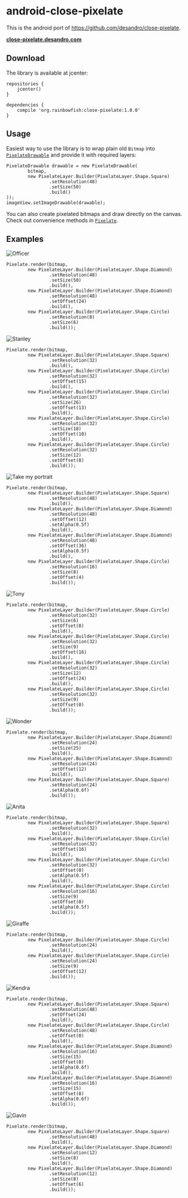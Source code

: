 # android-close-pixelate

This is the android port of https://github.com/desandro/close-pixelate.

[**close-pixelate.desandro.com**](http://close-pixelate.desandro.com)

## Download

The library is available at jcenter:

```
repositories {
    jcenter()
}

dependencies {
    compile 'org.rainbowfish:close-pixelate:1.0.0'
}
```

## Usage

Easiest way to use the library is to wrap plain old `Bitmap` into
[`PixelateDrawable`](close-pixelate/src/main/java/org/rainbowfish/closepixelate/PixelateDrawable.java)
and provide it with required layers:

```
PixelateDrawable drawable = new PixelateDrawable(
        bitmap,
        new PixelateLayer.Builder(PixelateLayer.Shape.Square)
                .setResolution(48)
                .setSize(50)
                .build()
));
imageView.setImageDrawable(drawable);
```

You can also create pixelated bitmaps and draw directly on the canvas.
Check out convenience methods in
[`Pixelate`](close-pixelate/src/main/java/org/rainbowfish/closepixelate/Pixelate.java).

## Examples

![Officer](screenshots/officer.jpg?raw=true)

```
Pixelate.render(bitmap,
        new PixelateLayer.Builder(PixelateLayer.Shape.Diamond)
                .setResolution(48)
                .setSize(50)
                .build(),
        new PixelateLayer.Builder(PixelateLayer.Shape.Diamond)
                .setResolution(48)
                .setOffset(24)
                .build(),
        new PixelateLayer.Builder(PixelateLayer.Shape.Circle)
                .setResolution(8)
                .setSize(6)
                .build());
```

![Stanley](screenshots/stanley.jpg?raw=true)

```
Pixelate.render(bitmap,
        new PixelateLayer.Builder(PixelateLayer.Shape.Square)
                .setResolution(32)
                .build(),
        new PixelateLayer.Builder(PixelateLayer.Shape.Circle)
                .setResolution(32)
                .setOffset(15)
                .build(),
        new PixelateLayer.Builder(PixelateLayer.Shape.Circle)
                .setResolution(32)
                .setSize(26)
                .setOffset(13)
                .build(),
        new PixelateLayer.Builder(PixelateLayer.Shape.Circle)
                .setResolution(32)
                .setSize(18)
                .setOffset(10)
                .build(),
        new PixelateLayer.Builder(PixelateLayer.Shape.Circle)
                .setResolution(32)
                .setSize(12)
                .setOffset(8)
                .build());
```

![Take my portrait](screenshots/take-my-portrait.jpg?raw=true)

```
Pixelate.render(bitmap,
        new PixelateLayer.Builder(PixelateLayer.Shape.Square)
                .setResolution(48)
                .build(),
        new PixelateLayer.Builder(PixelateLayer.Shape.Diamond)
                .setResolution(48)
                .setOffset(12)
                .setAlpha(0.5f)
                .build(),
        new PixelateLayer.Builder(PixelateLayer.Shape.Diamond)
                .setResolution(48)
                .setOffset(36)
                .setAlpha(0.5f)
                .build(),
        new PixelateLayer.Builder(PixelateLayer.Shape.Circle)
                .setResolution(16)
                .setSize(8)
                .setOffset(4)
                .build());
```

![Tony](screenshots/tony.jpg?raw=true)

```
Pixelate.render(bitmap,
        new PixelateLayer.Builder(PixelateLayer.Shape.Circle)
                .setResolution(32)
                .setSize(6)
                .setOffset(8)
                .build(),
        new PixelateLayer.Builder(PixelateLayer.Shape.Circle)
                .setResolution(32)
                .setSize(9)
                .setOffset(16)
                .build(),
        new PixelateLayer.Builder(PixelateLayer.Shape.Circle)
                .setResolution(32)
                .setSize(12)
                .setOffset(24)
                .build(),
        new PixelateLayer.Builder(PixelateLayer.Shape.Circle)
                .setResolution(32)
                .setSize(9)
                .setOffset(0)
                .build());
```

![Wonder](screenshots/wonder.jpg?raw=true)

```
Pixelate.render(bitmap,
        new PixelateLayer.Builder(PixelateLayer.Shape.Diamond)
                .setResolution(24)
                .setSize(25)
                .build(),
        new PixelateLayer.Builder(PixelateLayer.Shape.Diamond)
                .setResolution(24)
                .setOffset(12)
                .build(),
        new PixelateLayer.Builder(PixelateLayer.Shape.Square)
                .setResolution(24)
                .setAlpha(0.6f)
                .build());
```

![Anita](screenshots/anita.jpg?raw=true)

```
Pixelate.render(bitmap,
        new PixelateLayer.Builder(PixelateLayer.Shape.Square)
                .setResolution(32)
                .build(),
        new PixelateLayer.Builder(PixelateLayer.Shape.Circle)
                .setResolution(32)
                .setOffset(16)
                .build(),
        new PixelateLayer.Builder(PixelateLayer.Shape.Circle)
                .setResolution(32)
                .setOffset(0)
                .setAlpha(0.5f)
                .build(),
        new PixelateLayer.Builder(PixelateLayer.Shape.Circle)
                .setResolution(16)
                .setSize(9)
                .setOffset(0)
                .setAlpha(0.5f)
                .build());
```

![Giraffe](screenshots/giraffe.jpg?raw=true)

```
Pixelate.render(bitmap,
        new PixelateLayer.Builder(PixelateLayer.Shape.Circle)
                .setResolution(24)
                .build(),
        new PixelateLayer.Builder(PixelateLayer.Shape.Circle)
                .setResolution(24)
                .setSize(9)
                .setOffset(12)
                .build());
```

![Kendra](screenshots/kendra.jpg?raw=true)

```
Pixelate.render(bitmap,
        new PixelateLayer.Builder(PixelateLayer.Shape.Square)
                .setResolution(48)
                .setOffset(24)
                .build(),
        new PixelateLayer.Builder(PixelateLayer.Shape.Circle)
                .setResolution(48)
                .setOffset(0)
                .build(),
        new PixelateLayer.Builder(PixelateLayer.Shape.Diamond)
                .setResolution(16)
                .setSize(15)
                .setOffset(0)
                .setAlpha(0.6f)
                .build(),
        new PixelateLayer.Builder(PixelateLayer.Shape.Diamond)
                .setResolution(16)
                .setSize(15)
                .setOffset(8)
                .setAlpha(0.6f)
                .build());
```

![Gavin](screenshots/gavin.jpg?raw=true)

```
Pixelate.render(bitmap,
        new PixelateLayer.Builder(PixelateLayer.Shape.Square)
                .setResolution(48)
                .build(),
        new PixelateLayer.Builder(PixelateLayer.Shape.Diamond)
                .setResolution(12)
                .setSize(8)
                .build(),
        new PixelateLayer.Builder(PixelateLayer.Shape.Diamond)
                .setResolution(12)
                .setSize(8)
                .setOffset(6)
                .build());
```
